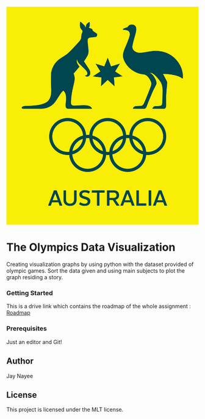 ![It is olympics symbols!](Aus.jpg "The symbol")

# The Olympics Data Visualization

Creating visualization graphs by using python with the dataset provided of olympic games. Sort the data given and using main subjects to plot the graph residing a story.


### Getting Started
This is a drive link which contains the roadmap of the whole assignment : [Roadmap](https://docs.google.com/document/d/1cgTGXE5zYpB-SS2sJ6eiWcTtDF38J3OqJGZlxcR_WQY/edit#)


### Prerequisites
Just an editor and Git!

## Author 
Jay Nayee

## License
This project is licensed under the MLT license.